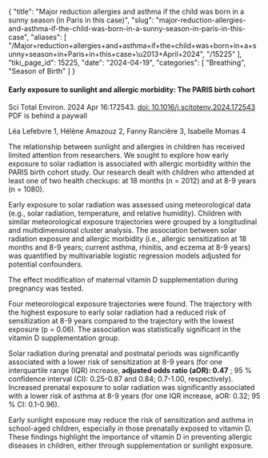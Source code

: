 {
  "title": "Major reduction allergies and asthma if the child was born in a sunny season (in Paris in this case)",
  "slug": "major-reduction-allergies-and-asthma-if-the-child-was-born-in-a-sunny-season-in-paris-in-this-case",
  "aliases": [
    "/Major+reduction+allergies+and+asthma+if+the+child+was+born+in+a+sunny+season+in+Paris+in+this+case+\u2013+April+2024",
    "/15225"
  ],
  "tiki_page_id": 15225,
  "date": "2024-04-19",
  "categories": [
    "Breathing",
    "Season of Birth"
  ]
}


#### Early exposure to sunlight and allergic morbidity: The PARIS birth cohort

Sci Total Environ. 2024 Apr 16:172543. [doi: 10.1016/j.scitotenv.2024.172543](https://doi.org/10.1016/j.scitotenv.2024.172543) PDF is behind a paywall

Léa Lefebvre 1, Hélène Amazouz 2, Fanny Rancière 3, Isabelle Momas 4

The relationship between sunlight and allergies in children has received limited attention from researchers. We sought to explore how early exposure to solar radiation is associated with allergic morbidity within the PARIS birth cohort study. Our research dealt with children who attended at least one of two health checkups: at 18 months (n = 2012) and at 8-9 years (n = 1080).

Early exposure to solar radiation was assessed using meteorological data (e.g., solar radiation, temperature, and relative humidity). Children with similar meteorological exposure trajectories were grouped by a longitudinal and multidimensional cluster analysis. The association between solar radiation exposure and allergic morbidity (i.e., allergic sensitization at 18 months and 8-9 years; current asthma, rhinitis, and eczema at 8-9 years) was quantified by multivariable logistic regression models adjusted for potential confounders. 

The effect modification of maternal vitamin D supplementation during pregnancy was tested. 

Four meteorological exposure trajectories were found. The trajectory with the highest exposure to early solar radiation had a reduced risk of sensitization at 8-9 years compared to the trajectory with the lowest exposure (p = 0.06). The association was statistically significant in the vitamin D supplementation group.

Solar radiation during prenatal and postnatal periods was significantly associated with a lower risk of sensitization at 8-9 years (for one interquartile range (IQR) increase,  **adjusted odds ratio (aOR): 0.47** ; 95 % confidence interval (CI): 0.25-0.87 and 0.84; 0.7-1.00, respectively). Increased prenatal exposure to solar radiation was significantly associated with a lower risk of asthma at 8-9 years (for one IQR increase, aOR: 0.32; 95 % CI: 0.1-0.96). 

Early sunlight exposure may reduce the risk of sensitization and asthma in school-aged children, especially in those prenatally exposed to vitamin D. These findings highlight the importance of vitamin D in preventing allergic diseases in children, either through supplementation or sunlight exposure.
